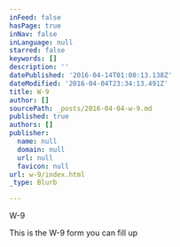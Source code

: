 ```yaml
---
inFeed: false
hasPage: true
inNav: false
inLanguage: null
starred: false
keywords: []
description: ''
datePublished: '2016-04-14T01:00:13.138Z'
dateModified: '2016-04-04T23:34:13.491Z'
title: W-9
author: []
sourcePath: _posts/2016-04-04-w-9.md
published: true
authors: []
publisher:
  name: null
  domain: null
  url: null
  favicon: null
url: w-9/index.html
_type: Blurb

---
```

W-9

This is the W-9 form you can fill up
